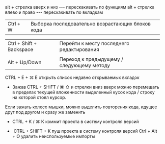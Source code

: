alt + стрелка вверх и низ --- перескакивать по функциям
alt + стрелка влево и право --- перескакивать по вкладкам

|          |                                                  |
| -------- | ------------------------------------------------ |
| Ctrl + W | Выборка последовательно возрастающих блоков кода |

|                          |                                           |     |
| ------------------------ | ----------------------------------------- | --- |
| Ctrl + Shift + Backspace | Перейти к месту последнего редактирования |     |
|                          |                                           |     |
| Alt + Up/Down            | Переход к предыдущему / следующему методу |     |
CTRL + E + ⌘ E открыть список недавно открываемых вкладок
- Зажав CTRL + SHIFT / ⌘ ⇧ и стрелки вниз вверх можно перемещать в пределах текущей вложенности выделенный кусок кода / строку на которой стоял курсор.

Если зажать колесо мышки, можно выделить повторения кода, идущее друг под другом и сразу же заменить

- CTRL + K / ⌘ K коммит проекта в систему контроля версий
    
-  CTRL + SHIFT + K пуш проекта в систему контроля версий
Ctrl + Alt + O удалить неиспользуемые импорты